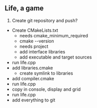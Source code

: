 ## Life, a game

1. Create git repository and push?
  * Create CMakeLists.txt
    - needs cmake_minimum_required
    - cmake --version
    - needs project
    - add interface libraries
    - add executable and target sources
  * run life.cpp
  * add libraries.cmake
    - create symlink to libraries
  * add compiler.cmake
  * run life.cpp
  * copy in console, display and grid
  * run life.cpp
  * add everything to git